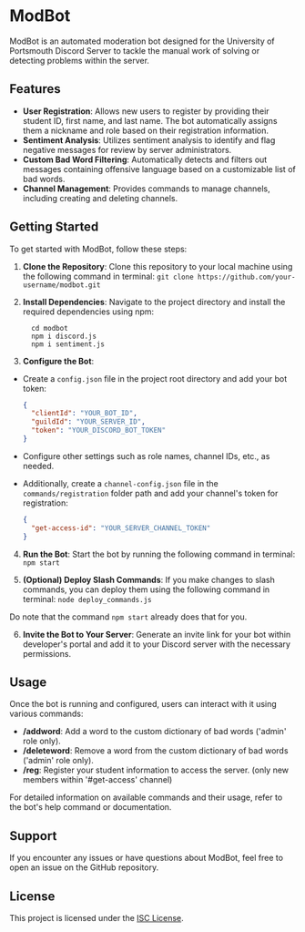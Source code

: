 # ModBot

ModBot is an automated moderation bot designed for the University of Portsmouth Discord Server to tackle the manual work of solving or detecting problems within the server.

## Features

- **User Registration**: Allows new users to register by providing their student ID, first name, and last name. The bot automatically assigns them a nickname and role based on their registration information.
- **Sentiment Analysis**: Utilizes sentiment analysis to identify and flag negative messages for review by server administrators.
- **Custom Bad Word Filtering**: Automatically detects and filters out messages containing offensive language based on a customizable list of bad words.
- **Channel Management**: Provides commands to manage channels, including creating and deleting channels.

## Getting Started

To get started with ModBot, follow these steps:

1. **Clone the Repository**: Clone this repository to your local machine using the following command in terminal:
```git clone https://github.com/your-username/modbot.git```


2. **Install Dependencies**: Navigate to the project directory and install the required dependencies using npm:
    ```
      cd modbot
      npm i discord.js
      npm i sentiment.js
    ```

3. **Configure the Bot**:
- Create a `config.json` file in the project root directory and add your bot token:
  ```json
  {
    "clientId": "YOUR_BOT_ID",
    "guildId": "YOUR_SERVER_ID",
    "token": "YOUR_DISCORD_BOT_TOKEN"
  }
  ```
- Configure other settings such as role names, channel IDs, etc., as needed.

- Additionally, create a `channel-config.json` file in the `commands/registration` folder path and add your channel's token for registration:
  ```json
  {
    "get-access-id": "YOUR_SERVER_CHANNEL_TOKEN"
  }
  ```

4. **Run the Bot**: Start the bot by running the following command in terminal:
```npm start```


5. **(Optional) Deploy Slash Commands**: If you make changes to slash commands, you can deploy them using the following command in terminal:
```node deploy_commands.js```

  Do note that the command ```npm start``` already does that for you.


6. **Invite the Bot to Your Server**: Generate an invite link for your bot within developer's portal and add it to your Discord server with the necessary permissions.

## Usage

Once the bot is running and configured, users can interact with it using various commands:

- **/addword**: Add a word to the custom dictionary of bad words ('admin' role only).
- **/deleteword**: Remove a word from the custom dictionary of bad words ('admin' role only).
- **/reg**: Register your student information to access the server. (only new members within '#get-access' channel)

For detailed information on available commands and their usage, refer to the bot's help command or documentation.

## Support

If you encounter any issues or have questions about ModBot, feel free to open an issue on the GitHub repository.

## License

This project is licensed under the [ISC License](LICENSE).
